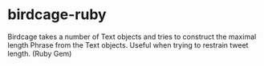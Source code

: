 birdcage-ruby
=============

Birdcage takes a number of Text objects and tries to construct the maximal length Phrase from the Text objects. Useful when trying to restrain tweet length. (Ruby Gem)